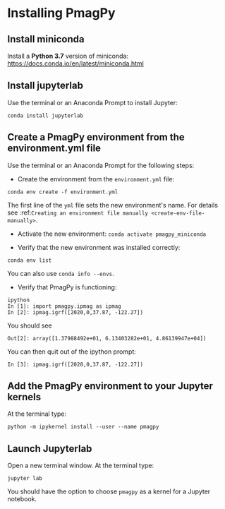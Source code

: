 # Installing PmagPy

## Install miniconda

Install a **Python 3.7** version of miniconda:
https://docs.conda.io/en/latest/miniconda.html

## Install jupyterlab

Use the terminal or an Anaconda Prompt to install Jupyter:

```
conda install jupyterlab
```

## Create a PmagPy environment from the environment.yml file

Use the terminal or an Anaconda Prompt for the following steps:

- Create the environment from the ``environment.yml`` file:

```
conda env create -f environment.yml
```

   The first line of the ``yml`` file sets the new environment's
   name. For details see :ref:`Creating an environment file manually
   <create-env-file-manually>`.


- Activate the new environment: ``conda activate pmagpy_miniconda``

- Verify that the new environment was installed correctly:

```
conda env list
```

  You can also use ``conda info --envs``.

 - Verify that PmagPy is functioning:

```
ipython     
In [1]: import pmagpy.ipmag as ipmag
In [2]: ipmag.igrf([2020,0,37.87, -122.27])
 ```

 You should see
 ```
Out[2]: array([1.37988492e+01, 6.13403282e+01, 4.86139947e+04])
 ```

 You can then quit out of the ipython prompt:
 ```
In [3]: ipmag.igrf([2020,0,37.87, -122.27])
 ```

 ## Add the PmagPy environment to your Jupyter kernels

At the terminal type:
 ```
python -m ipykernel install --user --name pmagpy
 ```

 ## Launch Jupyterlab

Open a new terminal window. At the terminal type:
 ```
jupyter lab
 ```
You should have the option to choose `pmagpy` as a kernel for a Jupyter notebook.
